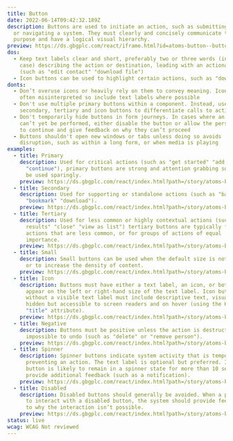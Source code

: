 ```yaml
---
title: Button
date: 2022-06-14T09:42:32.189Z
description: Buttons are used to initiate an action, such as submitting a form
  or navigating a system. They must clearly and concisely communicate their
  purpose and have a logical visual hierarchy.
preview: https://ds.gbgplc.com/react/iframe.html?id=atoms-button--button-element
dos:
  - Keep text labels clear and short, preferably two or three words (in sentence
    case) describing the action or destination, leading with an actionable verb
    (such as "edit contact" "download file")
  - Icon buttons can be used to highlight certain actions, such as "download"
donts:
  - Don’t overuse icons or heavily rely on them to convey meaning. Icons are
    often misinterpreted so include text labels where possible
  - Don't use multiple primary buttons within a component. Instead, use
    secondary, tertiary and icon buttons to differentiate calls to action
  - Don't temporarily hide buttons in form journeys. In cases where an action
    can’t yet be performed, either disable the button or allow the person to try
    to continue and give feedback on why they can’t proceed
  - Buttons shouldn't open new windows or tabs unless doing so avoids
    disruption, such as within a long form, or when media is playing
examples:
  - title: Primary
    description: Used for critical actions (such as "get started" "add product"
      "continue"), primary buttons are strong and attention grabbing so should
      be used sparingly.
    preview: https://ds.gbgplc.com/react/index.html?path=/story/atoms-button--button-element&nav=0&knob-Kind=primary
  - title: Secondary
    description: Used for supporting or standalone actions (such as "back"
      "bookmark" "download").
    preview: https://ds.gbgplc.com/react/index.html?path=/story/atoms-button--button-element&nav=0&knob-Kind=secondary
  - title: Tertiary
    description: Used for less common or highly contextual actions (such as "filter
      results" "close" "view as list") tertiary buttons are typically for
      actions that are less common, or for groups of actions of equal
      importance.
    preview: https://ds.gbgplc.com/react/index.html?path=/story/atoms-button--button-element&nav=0&knob-Kind=tertiary
  - title: Small
    description: Small buttons can be used when the default size is not appropriate,
      or to increase the density of content.
    preview: https://ds.gbgplc.com/react/index.html?path=/story/atoms-button--button-element&nav=0&knob-Size=small
  - title: Icon
    description: Buttons must have either a text label, an icon, or both. Icons can
      appear on the left or right-hand size of the text label. Icon buttons
      without a visible text label must include descriptive text, visually
      hidden but accessible to screen readers and on hover (using the HTML
      "title" attribute).
    preview: https://ds.gbgplc.com/react/index.html?path=/story/atoms-button--icon-button&nav=0
  - title: Negative
    description: Buttons must be positive unless the action is destructive or
      impossible to undo (such as "delete" or "remove person").
    preview: https://ds.gbgplc.com/react/index.html?path=/story/atoms-button--button-element&nav=0&knob-Kind=destructive
  - title: Spinner
    description: Spinner buttons indicate system activity that is temporarily
      preventing an action. The text label is optional but preferred. If a
      button is likely to remain in a spinner state for more than 10 seconds,
      provide additional feedback (such as a notification).
    preview: https://ds.gbgplc.com/react/index.html?path=/story/atoms-button--button-element&nav=0&knob-Worker?=true&knob-Active?=true
  - title: Disabled
    description: Disabled buttons should generally be avoided. When a person tries
      to interact with a disabled button, the system should provide feedback as
      to why the interaction isn’t possible.
    preview: https://ds.gbgplc.com/react/index.html?path=/story/atoms-button--button-element&nav=0&knob-Disabled?=true
status: live
wcag: WCAG Not reviewed
---
```

